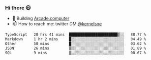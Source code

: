 ### Hi there 😃

- 🔨 Building [Arcade.computer](https://arcade.computer)
- 📫 How to reach me: twitter DM [@kernelsoe](https://twitter.com/kernelsoe)

<!--START_SECTION:waka-->

```txt
TypeScript   20 hrs 41 mins  ██████████████████████▒░░   88.77 %
Markdown     1 hr 2 mins     █░░░░░░░░░░░░░░░░░░░░░░░░   04.49 %
Other        50 mins         █░░░░░░░░░░░░░░░░░░░░░░░░   03.62 %
JSON         26 mins         ▒░░░░░░░░░░░░░░░░░░░░░░░░   01.89 %
SQL          9 mins          ▒░░░░░░░░░░░░░░░░░░░░░░░░   00.67 %
```

<!--END_SECTION:waka-->
